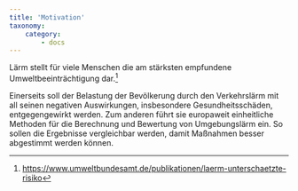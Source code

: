 ```yaml
---
title: 'Motivation'
taxonomy:
    category:
        - docs
---
```

Lärm stellt für viele Menschen die am stärksten empfundene Umweltbeeinträchtigung dar.[^1]


Einerseits soll der Belastung der Bevölkerung durch den Verkehrslärm mit all seinen negativen Auswirkungen, insbesondere Gesundheitsschäden, entgegengewirkt werden.
Zum anderen führt sie europaweit einheitliche Methoden für die Berechnung und Bewertung von Umgebungslärm ein.
So sollen die Ergebnisse vergleichbar werden, damit Maßnahmen besser abgestimmt werden können.


[^1]: https://www.umweltbundesamt.de/publikationen/laerm-unterschaetzte-risiko 
<!--stackedit_data:
eyJoaXN0b3J5IjpbLTE2NjU5MzE3NzJdfQ==
-->
